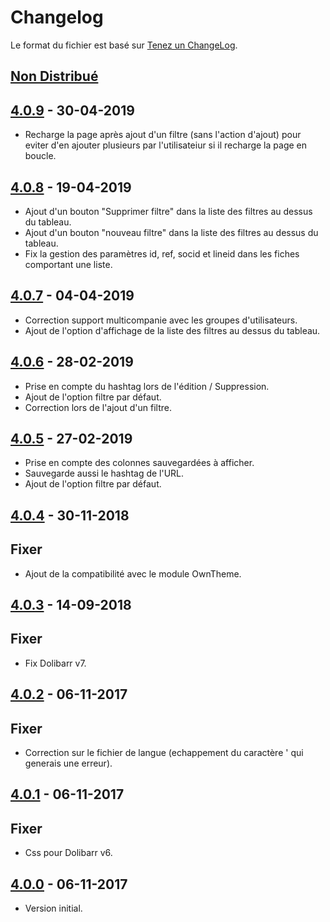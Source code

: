# Changelog
Le format du fichier est basé sur [Tenez un ChangeLog](http://keepachangelog.com/fr/1.0.0/).

## [Non Distribué]

## [4.0.9] - 30-04-2019
- Recharge la page après ajout d'un filtre (sans l'action d'ajout) pour eviter d'en ajouter plusieurs par l'utilisateiur si il recharge la page en boucle.

## [4.0.8] - 19-04-2019
- Ajout d'un bouton "Supprimer filtre" dans la liste des filtres au dessus du tableau.
- Ajout d'un bouton "nouveau filtre" dans la liste des filtres au dessus du tableau.
- Fix la gestion des paramètres id, ref, socid et lineid dans les fiches comportant une liste.

## [4.0.7] - 04-04-2019
- Correction support multicompanie avec les groupes d'utilisateurs.
- Ajout de l'option d'affichage de la liste des filtres au dessus du tableau.

## [4.0.6] - 28-02-2019
- Prise en compte du hashtag lors de l'édition / Suppression.
- Ajout de l'option filtre par défaut.
- Correction lors de l'ajout d'un filtre.

## [4.0.5] - 27-02-2019
- Prise en compte des colonnes sauvegardées à afficher.
- Sauvegarde aussi le hashtag de l'URL.
- Ajout de l'option filtre par défaut.

## [4.0.4] - 30-11-2018

## Fixer
- Ajout de la compatibilité avec le module OwnTheme.

## [4.0.3] - 14-09-2018

## Fixer
- Fix Dolibarr v7.

## [4.0.2] - 06-11-2017

## Fixer
- Correction sur le fichier de langue (echappement du caractère ' qui generais une erreur).

## [4.0.1] - 06-11-2017

## Fixer
- Css pour Dolibarr v6.

## [4.0.0] - 06-11-2017
- Version initial.

[Non Distribué]: http://git.open-dsi.fr/dolibarr-extension/quicklist/compare/v4.0.9...HEAD
[4.0.9]: http://git.open-dsi.fr/dolibarr-extension/quicklist/commits/v4.0.9
[4.0.8]: http://git.open-dsi.fr/dolibarr-extension/quicklist/commits/v4.0.8
[4.0.7]: http://git.open-dsi.fr/dolibarr-extension/quicklist/commits/v4.0.7
[4.0.6]: http://git.open-dsi.fr/dolibarr-extension/quicklist/commits/v4.0.6
[4.0.5]: http://git.open-dsi.fr/dolibarr-extension/quicklist/commits/v4.0.5
[4.0.4]: http://git.open-dsi.fr/dolibarr-extension/quicklist/commits/v4.0.4
[4.0.3]: http://git.open-dsi.fr/dolibarr-extension/quicklist/commits/v4.0.3
[4.0.2]: http://git.open-dsi.fr/dolibarr-extension/quicklist/commits/v4.0.2
[4.0.1]: http://git.open-dsi.fr/dolibarr-extension/quicklist/commits/v4.0.1
[4.0.0]: http://git.open-dsi.fr/dolibarr-extension/quicklist/commits/v4.0.0

